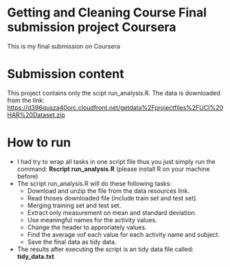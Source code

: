 # Getting and Cleaning Course Final submission project Coursera    
This is my final submission on Coursera    

# Submission content    
This project contains only the scipt run_analysis.R. 
The data is downloaded from the link: https://d396qusza40orc.cloudfront.net/getdata%2Fprojectfiles%2FUCI%20HAR%20Dataset.zip   

# How to run    
- I had try to wrap all tasks in one script file thus you just simply run the command: **Rscript run_analysis.R** (please install R on your machine before)
- The script run_analysis.R will do these following tasks:   
  - Download and unzip the file from the data resources link.   
  - Read thoses downloaded file (include train set and test set).   
  - Merging training set and test set.    
  - Extract only measurement on mean and standard deviation.   
  - Use meaningful names for the activity values.    
  - Change the header to approriately values.   
  - Find the average vof each value for each activity name and subject.
  - Save the final data as tidy data.
- The results after executing the script is an tidy data file called: **tidy_data.txt**
